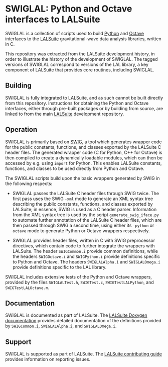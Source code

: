 # SWIGLAL: Python and Octave interfaces to LALSuite

SWIGLAL is a collection of scripts used to build [Python][python] and
[Octave][octave] interfaces to the [LALSuite][lalsuite] gravitational-wave data
analysis libraries, written in C.

This repository was extracted from the LALSuite development history, in order to
illustrate the history of the development of SWIGLAL. The tagged versions of
SWIGLAL correspond to versions of the LAL library, a key component of LALSuite
that provides core routines, including SWIGLAL.

## Building

SWIGLAL is fully integrated to LALSuite, and as such cannot be built directly
from this repository. Instructions for obtaining the Python and Octave interfaces,
either through pre-built packages or by building from source, are linked to from
the main [LALSuite][lalsuite] development repository.

## Operation

SWIGLAL is primarily based on [SWIG][swig], a tool which generates wrapper code
for the public constants, functions, and classes exported by the LALSuite C
header files.  The generated wrapper code (C for Python, C++ for Octave) is then
compiled to create a dynamically loadable modules, which can then be accessed by
e.g. using `import` for Python. This enables LALSuite constants, functions, and
classes to be used directly from Python and Octave.

The SWIGLAL scripts build upon the basic wrappers generated by SWIG in the
following respects:

  * SWIGLAL passes the LALSuite C header files through SWIG twice. The first
    pass uses the SWIG `-xml` mode to generate an XML syntax tree describing the
    public constants, functions, and classes exported by LALSuite; in essence,
    SWIG is used as a C header parser. Information from the XML syntax tree is
    used by the script `generate_swig_iface.py` to automate further annotation
    of the LALSuite C header files, which are then passed through SWIG a second
    time, using either its `-python` or `-octave` mode to generate Python or
    Octave wrappers respectively.

  * SWIGLAL provides header files, written in C with SWIG preprocessor
    directives, which contain code to further integrate the wrappers with
    LALSuite. The header `SWIGCommon.i` provide common definitions, while the
    headers `SWIGOctave.i` and `SWIGPython.i` provide definitions specific to
    Python and Octave. The headers `SWIGLALAlpha.i` and `SWIGLALOmega.i` provide
    definitions specific to the LAL library.

SWIGLAL includes extensive tests of the Python and Octave wrappers, provided by
the files `SWIGLALTest.h`, `SWIGTest.c`, `SWIGTestLALPython`, and
`SWIGTestLALOctave.m`.

## Documentation

SWIGLAL is documented as part of LALSuite. The [LALSuite Doxygen
documentation][swiglaldoc] provides detailed documentation of the definitions
provided by `SWIGCommon.i`, `SWIGLALAlpha.i`, and `SWIGLALOmega.i`.

## Support

SWIGLAL is supported as part of LALSuite. The [LALSuite contributing
guide][lalsuitectrb] provides information on reporting issues.

[lalsuite]:     https://doi.org/10.7935/GT1W-FZ16
[lalsuitectrb]: https://git.ligo.org/lscsoft/lalsuite/blob/master/CONTRIBUTING.md
[octave]:       https://www.gnu.org/software/octave/
[python]:       https://www.python.org/
[swig]:         http://www.swig.org/
[swiglaldoc]:   https://lscsoft.docs.ligo.org/lalsuite/lal/group__lal__swig.html
